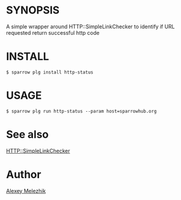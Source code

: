 # SYNOPSIS

A simple wrapper around HTTP::SimpleLinkChecker to identify if URL requested return successful http code

# INSTALL

    $ sparrow plg install http-status

# USAGE

    $ sparrow plg run http-status --param host=sparrowhub.org

# See also 

[HTTP::SimpleLinkChecker](https://metacpan.org/pod/HTTP::SimpleLinkChecker)

# Author

[Alexey Melezhik](mailto:melezhik@gmail.com)
